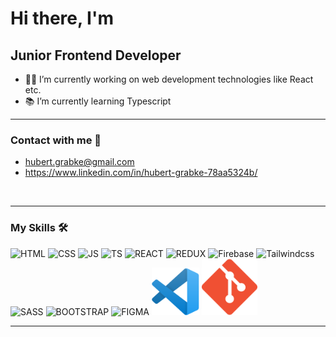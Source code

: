 # Hi there, I'm 

## Junior Frontend Developer

- 👨‍💻 I’m currently working on web development technologies like React etc.
- 📚 I’m currently learning Typescript



---

### Contact with me 📝

<!-- [<img align="left" alt="Hubert Grabke | LinkedIn" height="30px" src="https://img.icons8.com/fluency/48/null/linkedin.png"/>][linkedin]
 -->
* hubert.grabke@gmail.com
* https://www.linkedin.com/in/hubert-grabke-78aa5324b/

<br />

---

### My Skills 🛠 

<!-- ![JavaScript](https://img.shields.io/badge/-JavaScript-%23F7DF1C?style=flat-square&logo=javascript&logoColor=000000&labelColor=%23F7DF1C&color=%23FFCE5A)
![React](https://img.shields.io/badge/-React-61DAFB?style=flat-square&logo=react&logoColor=ffffff)
![HTML5](https://img.shields.io/badge/-HTML5-%23E44D27?style=flat-square&logo=html5&logoColor=ffffff)
![CSS3](https://img.shields.io/badge/-CSS3-%231572B6?style=flat-square&logo=css3)
![Sass](https://img.shields.io/badge/-Sass-%23CC6699?style=flat-square&logo=sass&logoColor=ffffff)
![Bootstrap](https://img.shields.io/badge/-Bootstrap-563D7C?style=flat-square&logo=Bootstrap)
![Nodejs](https://img.shields.io/badge/-Nodejs-339933?style=flat-square&logo=Node.js&logoColor=ffffff)
![Npm](https://img.shields.io/badge/-npm-CB3837?style=flat-square&logo=npm)
![Firebase](https://img.shields.io/badge/-Firebase-FFCA28?style=flat-square&logo=firebase&logoColor=ffffff)
![Git](https://img.shields.io/badge/-Git-%23F05032?style=flat-square&logo=git&logoColor=%23ffffff)
![GitHub](https://img.shields.io/badge/-GitHub-181717?style=flat-square&logo=github)
![VS Code](http://img.shields.io/badge/-VS%20Code-007ACC?style=flat-square&logo=visual-studio-code&logoColor=ffffff)
![Windows](http://img.shields.io/badge/-Windows-0078D6?style=flat-square&logo=windows&logoColor=ffffff)
![Python](http://img.shields.io/badge/-Python-3776AB?style=flat-square&logo=python&logoColor=ffffff)
 -->
![HTML](https://img.icons8.com/color/48/000000/html-5--v1.png)
![CSS](https://img.icons8.com/color/48/000000/css3.png)
![JS](https://img.icons8.com/color/48/000000/javascript--v1.png)
![TS](https://img.icons8.com/color/48/000000/typescript.png)
![REACT](https://img.icons8.com/plasticine/48/000000/react.png)
![REDUX](https://img.icons8.com/color/48/000000/redux.png)
![Firebase](https://img.icons8.com/color/48/000000/firebase.png)
<img alt="Tailwindcss" width=48 src="https://upload.wikimedia.org/wikipedia/commons/thumb/d/d5/Tailwind_CSS_Logo.svg/1200px-Tailwind_CSS_Logo.svg.png" />
![SASS](https://img.icons8.com/color/48/000000/sass-avatar.png)
![BOOTSTRAP](https://img.icons8.com/color/48/000000/bootstrap.png)
![FIGMA](https://img.icons8.com/color/48/000000/figma--v1.png")
![VISUAL](https://raw.githubusercontent.com/emblaszkiewicz/emblaszkiewicz/main/logos/vsc.png)
![GIT](https://raw.githubusercontent.com/emblaszkiewicz/emblaszkiewicz/main/logos/git.png)
<br/>

---



[linkedin]:https://www.linkedin.com/in/hubert-grabke-78aa5324b/



